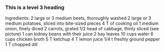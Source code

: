 ### This is a level 3 heading
Ingredients:
2 large or 3 medium beets, thoroughly washed
2 large or 3 medium potatoes, sliced into bite-sized pieces
4 T of cooking oil
1 medium onion, finely diced
2 carrots, grated
1/2 head of cabbage, thinly sliced (see picture)
1 can kidney beans with their juice
2 bay leaves
10 cups water
6 cups chicken broth
5 T ketchup
4 T lemon juice
1/4 t freshly ground pepper
1 T chopped dill

